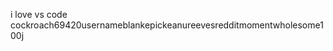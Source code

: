 i love vs code
cockroach69420usernameblankepickeanureevesredditmomentwholesome100j
<!---
yeslol234/yeslol234 is a ✨ special ✨ repository because its `README.md` (this file) appears on your GitHub profile.
You can click the Preview link to take a look at your changes.
--->
